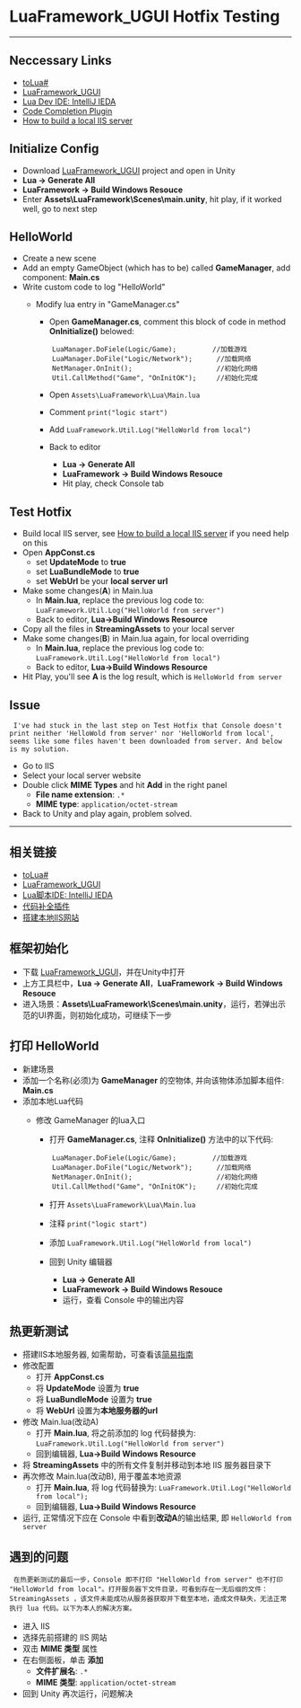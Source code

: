 ﻿# LuaFramework_UGUI Hotfix Testing

---
## Neccessary Links

+ [toLua#](https://github.com/topameng/tolua)
+ [LuaFramework_UGUI](https://github.com/jarjin/LuaFramework_UGUI)
+ [Lua Dev IDE: IntelliJ IEDA](https://www.jetbrains.com/idea/download/#section=windows)
+ [Code Completion Plugin](https://link.zhihu.com/?target=https%3A//plugins.jetbrains.com/plugin/9768-emmylua)
+ [How to build a local IIS server](https://github.com/ALEX-WHISPER/Intro_BuildingIISLocalServer)

## Initialize Config
+ Download [LuaFramework_UGUI](https://github.com/jarjin/LuaFramework_UGUI) project and open in Unity
+ **Lua -> Generate All**
+ **LuaFramework -> Build Windows Resouce**
+ Enter **Assets\LuaFramework\Scenes\main.unity**, hit play, if it worked well, go to next step

## HelloWorld
+ Create a new scene
+ Add an empty GameObject (which has to be) called **GameManager**, add component: **Main.cs**
+ Write custom code to log "HelloWorld"
    + Modify lua entry in "GameManager.cs"
        + Open **GameManager.cs**, comment this block of code in method **OnInitialize()** belowed:
        ``` 
            LuaManager.DoFiele(Logic/Game);         //加载游戏
            LuaManager.DoFile("Logic/Network");      //加载网络
            NetManager.OnInit();                     //初始化网络
            Util.CallMethod("Game", "OnInitOK");     //初始化完成  
        ```

        + Open ``` Assets\LuaFramework\Lua\Main.lua ```
        + Comment ``` print("logic start") ``` 
        + Add ``` LuaFramework.Util.Log("HelloWorld from local") ```
        
        + Back to editor
            - **Lua -> Generate All**
            - **LuaFramework -> Build Windows Resouce**
            - Hit play, check Console tab

## Test Hotfix
+ Build local IIS server, see [How to build a local IIS server](https://github.com/ALEX-WHISPER/Intro_BuildingIISLocalServer) if you need help on this
+ Open **AppConst.cs**
    + set **UpdateMode** to **true**
    + set **LuaBundleMode** to **true**
    + set **WebUrl** be your **local server url**
+ Make some changes(**A**) in Main.lua
    + In **Main.lua**, replace the previous log code to: ``` LuaFramework.Util.Log("HelloWorld from server") ```
    + Back to editor, **Lua->Build Windows Resource**
+ Copy all the files in **StreamingAssets** to your local server
+ Make some changes(**B**) in Main.lua again, for local overriding
    + In **Main.lua**, replace the previous log code to: ``` LuaFramework.Util.Log("HelloWorld from local") ```
    + Back to editor, **Lua->Build Windows Resource**
+ Hit Play, you'll see **A** is the log result, which is ``` HelloWorld from server ```

## Issue
     I've had stuck in the last step on Test Hotfix that Console doesn't print neither 'HelloWold from server' nor 'HelloWorld from local', seems like some files haven't been downloaded from server. And below is my solution.

+ Go to IIS
+ Select your local server website
+ Double click **MIME Types** and hit **Add** in the right panel
    + **File name extension**: ```.*```
    + **MIME type**: ```application/octet-stream```
+ Back to Unity and play again, problem solved.

---
## 相关链接
+ [toLua#](https://github.com/topameng/tolua)
+ [LuaFramework_UGUI](https://github.com/jarjin/LuaFramework_UGUI)
+ [Lua脚本IDE: IntelliJ IEDA](https://www.jetbrains.com/idea/download/#section=windows)
+ [代码补全插件](https://link.zhihu.com/?target=https%3A//plugins.jetbrains.com/plugin/9768-emmylua)
+ [搭建本地IIS网站](https://github.com/ALEX-WHISPER/Intro_BuildingIISLocalServer)

## 框架初始化
+ 下载 [LuaFramework_UGUI](https://github.com/jarjin/LuaFramework_UGUI)，并在Unity中打开
+ 上方工具栏中，**Lua -> Generate All**，**LuaFramework -> Build Windows Resouce**
+ 进入场景：**Assets\LuaFramework\Scenes\main.unity**，运行，若弹出示范的UI界面，则初始化成功，可继续下一步

## 打印 HelloWorld
+ 新建场景
+ 添加一个名称(必须)为 **GameManager** 的空物体, 并向该物体添加脚本组件: **Main.cs**
+ 添加本地Lua代码
    + 修改 GameManager 的lua入口 
        + 打开 **GameManager.cs**, 注释 **OnInitialize()** 方法中的以下代码:
        ``` 
            LuaManager.DoFiele(Logic/Game);         //加载游戏
            LuaManager.DoFile("Logic/Network");      //加载网络
            NetManager.OnInit();                     //初始化网络
            Util.CallMethod("Game", "OnInitOK");     //初始化完成  
        ```

        + 打开 ``` Assets\LuaFramework\Lua\Main.lua ```
        + 注释 ``` print("logic start") ``` 
        + 添加 ``` LuaFramework.Util.Log("HelloWorld from local") ```
        
        + 回到 Unity 编辑器
            - **Lua -> Generate All**
            - **LuaFramework -> Build Windows Resouce**
            - 运行，查看 Console 中的输出内容

## 热更新测试
+ 搭建IIS本地服务器, 如需帮助，可查看该[简易指南](https://github.com/ALEX-WHISPER/Intro_BuildingIISLocalServer)
+ 修改配置
    + 打开 **AppConst.cs**
    + 将 **UpdateMode** 设置为 **true**
    + 将 **LuaBundleMode** 设置为 **true**
    + 将 **WebUrl** 设置为**本地服务器的url**
+ 修改 Main.lua(改动A)
    + 打开 **Main.lua**, 将之前添加的 log 代码替换为: ``` LuaFramework.Util.Log("HelloWorld from server") ```
    + 回到编辑器, **Lua->Build Windows Resource**
+ 将 **StreamingAssets** 中的所有文件复制并移动到本地 IIS 服务器目录下
+ 再次修改 Main.lua(改动B), 用于覆盖本地资源
    + 打开 **Main.lua**, 将 log 代码替换为: ``` LuaFramework.Util.Log("HelloWorld from local"); ```
    + 回到编辑器, **Lua->Build Windows Resource**
+ 运行, 正常情况下应在 Console 中看到**改动A**的输出结果, 即 ``` HelloWorld from server ```

## 遇到的问题
     在热更新测试的最后一步，Console 即不打印 "HelloWorld from server" 也不打印 "HelloWorld from local"。打开服务器下文件目录，可看到存在一无后缀的文件：StreamingAssets ，该文件未能成功从服务器获取并下载至本地，造成文件缺失，无法正常执行 lua 代码。以下为本人的解决方案。

+ 进入 IIS
+ 选择先前搭建的 IIS 网站
+ 双击 **MIME 类型** 属性
+ 在右侧面板，单击 **添加**
    + **文件扩展名**: ```.*```
    + **MIME 类型**: ```application/octet-stream```
+ 回到 Unity 再次运行，问题解决